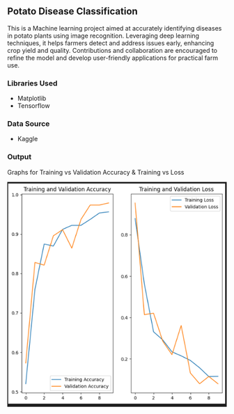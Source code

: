 ## Potato Disease Classification

This is a Machine learning project aimed at accurately identifying diseases in potato plants using image recognition. Leveraging deep learning techniques, it helps farmers detect and address issues early, enhancing crop yield and quality. Contributions and collaboration are encouraged to refine the model and develop user-friendly applications for practical farm use.

### Libraries Used
- Matplotlib
- Tensorflow

### Data Source
- Kaggle

### Output

Graphs for Training vs Validation Accuracy & Training vs Loss

<img src="./output.png" alt="Output" />
